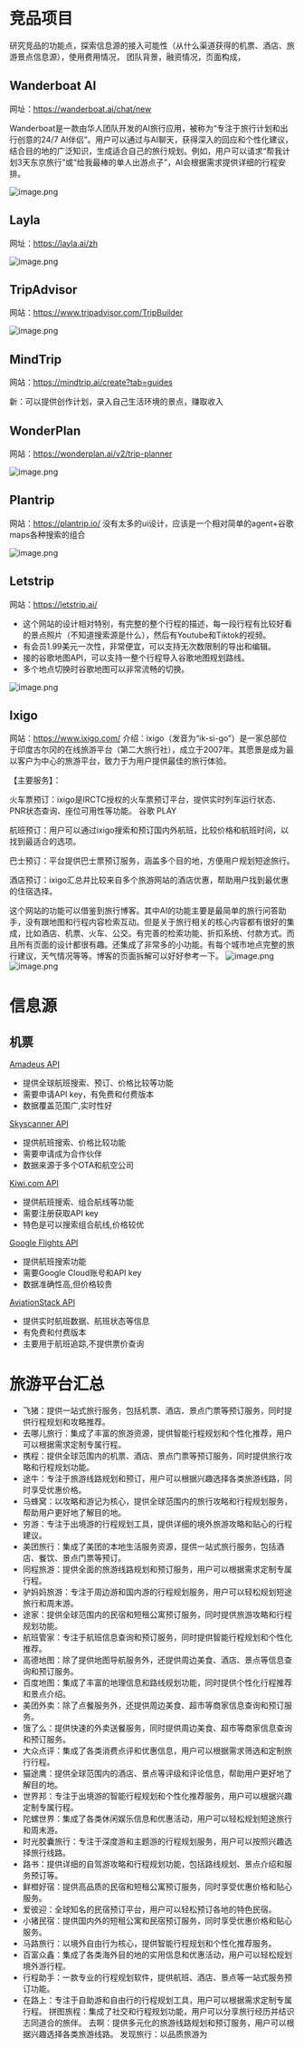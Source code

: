 # 竞品项目
研究竞品的功能点，探索信息源的接入可能性（从什么渠道获得的机票、酒店、旅游景点信息源），使用费用情况，
团队背景，融资情况，页面构成，

## Wanderboat AI
网址：https://wanderboat.ai/chat/new

Wanderboat是一款由华人团队开发的AI旅行应用，被称为“专注于旅行计划和出行创意的24/7 AI伴侣”。用户可以通过与AI聊天，获得深入的回应和个性化建议，结合目的地的广泛知识，生成适合自己的旅行规划。例如，用户可以请求“帮我计划3天东京旅行”或“给我最棒的单人出游点子”，AI会根据需求提供详细的行程安排。

![image.png](https://cloudflare-imgbed-1d8.pages.dev/file/1734056561816_image.png)

## Layla
网址：https://layla.ai/zh

![image.png](https://cloudflare-imgbed-1d8.pages.dev/file/1734056519833_image.png)

## TripAdvisor
网站：https://www.tripadvisor.com/TripBuilder

![image.png](https://cloudflare-imgbed-1d8.pages.dev/file/1734056650384_image.png)

## MindTrip
网站：https://mindtrip.ai/create?tab=guides

新：可以提供创作计划，录入自己生活环境的景点，赚取收入

## WonderPlan
网站：https://wonderplan.ai/v2/trip-planner

![image.png](https://cloudflare-imgbed-1d8.pages.dev/file/1734056780598_image.png)

## Plantrip
网站：https://plantrip.io/
没有太多的ui设计，应该是一个相对简单的agent+谷歌maps各种搜索的组合

![image.png](https://cloudflare-imgbed-1d8.pages.dev/file/1734057272959_image.png)

## Letstrip
网站：https://letstrip.ai/
- 这个网站的设计相对特别，有完整的整个行程的描述，每一段行程有比较好看的景点照片（不知道搜索源是什么），然后有Youtube和Tiktok的视频。
- 有会员1.99美元一次性，非常便宜，可以支持无次数限制的导出和编辑。
- 接的谷歌地图API，可以支持一整个行程导入谷歌地图规划路线。
- 多个地点切换时谷歌地图可以非常流畅的切换。

![image.png](https://cloudflare-imgbed-1d8.pages.dev/file/1734059444835_image.png)

## Ixigo
网站：https://www.ixigo.com/
介绍：ixigo（发音为“ik-si-go”）是一家总部位于印度古尔冈的在线旅游平台（第二大旅行社），成立于2007年。其愿景是成为最以客户为中心的旅游平台，致力于为用户提供最佳的旅行体验。 

【主要服务】：

火车票预订：ixigo是IRCTC授权的火车票预订平台，提供实时列车运行状态、PNR状态查询、座位可用性等功能。 
谷歌 PLAY

航班预订：用户可以通过ixigo搜索和预订国内外航班，比较价格和航班时间，以找到最适合的选项。

巴士预订：平台提供巴士票预订服务，涵盖多个目的地，方便用户规划短途旅行。

酒店预订：ixigo汇总并比较来自多个旅游网站的酒店优惠，帮助用户找到最优惠的住宿选择。

这个网站的功能可以借鉴到旅行博客。其中AI的功能主要是最简单的旅行问答助手，没有跟地图和行程内容检索互动。但是关于旅行相关的核心内容都有很好的集成，比如酒店、机票、火车、公交。有完善的检索功能、折扣系统、付款方式。而且所有页面的设计都很有趣。还集成了非常多的小功能。有每个城市地点完整的旅行建议，天气情况等等。博客的页面拆解可以好好参考一下。
![image.png](https://cloudflare-imgbed-1d8.pages.dev/file/1734059956452_image.png)
![image.png](https://cloudflare-imgbed-1d8.pages.dev/file/1734060062498_image.png)

# 信息源
## 机票
[Amadeus API](https://developers.amadeus.com/)
- 提供全球航班搜索、预订、价格比较等功能
- 需要申请API key，有免费和付费版本
- 数据覆盖范围广,实时性好

[Skyscanner API](https://partners.skyscanner.net/)
- 提供航班搜索、价格比较功能
- 需要申请成为合作伙伴
- 数据来源于多个OTA和航空公司

[Kiwi.com API](https://tequila.kiwi.com/)
- 提供航班搜索、组合航线等功能
- 需要注册获取API key
- 特色是可以搜索组合航线,价格较优

[Google Flights API](https://developers.google.com/qpx-express)
- 提供航班搜索功能
- 需要Google Cloud账号和API key
- 数据准确性高,但价格较贵

[AviationStack API](https://aviationstack.com/)
- 提供实时航班数据、航班状态等信息
- 有免费和付费版本
- 主要用于航班追踪,不提供票价查询

# 旅游平台汇总

- 飞猪：提供一站式旅行服务，包括机票、酒店、景点门票等预订服务，同时提供行程规划和攻略推荐。
- 去哪儿旅行：集成了丰富的旅游资源，提供智能行程规划和个性化推荐，用户可以根据需求定制专属行程。
- 携程：提供全球范围内的机票、酒店、景点门票等预订服务，同时提供旅行攻略和行程规划功能。
- 途牛：专注于旅游线路规划和预订，用户可以根据兴趣选择各类旅游线路，同时享受优惠价格。
- 马蜂窝：以攻略和游记为核心，提供全球范围内的旅行攻略和行程规划服务，帮助用户更好地了解目的地。
- 穷游：专注于出境游的行程规划工具，提供详细的境外旅游攻略和贴心的行程建议。
- 美团旅行：集成了美团的本地生活服务资源，提供一站式旅行服务，包括酒店、餐饮、景点门票等预订。
- 同程旅游：提供全面的旅游线路规划和预订服务，用户可以根据需求定制专属行程。
- 驴妈妈旅游：专注于周边游和国内游的行程规划服务，用户可以轻松规划短途旅行和周末游。
- 途家：提供全球范围内的民宿和短租公寓预订服务，同时提供旅游攻略和行程规划功能。
- 航班管家：专注于航班信息查询和预订服务，同时提供智能行程规划和个性化推荐。
- 高德地图：除了提供地图导航服务外，还提供周边美食、酒店、景点等信息查询和预订服务。
- 百度地图：集成了丰富的地理信息和路线规划功能，同时提供个性化行程推荐和景点介绍。
- 美团外卖：除了点餐服务外，还提供周边美食、超市等商家信息查询和预订服务。
- 饿了么：提供快速的外卖送餐服务，同时提供周边美食、超市等商家信息查询和预订服务。
- 大众点评：集成了各类消费点评和优惠信息，用户可以根据需求筛选和定制旅行行程。
- 猫途鹰：提供全球范围内的酒店、景点等评级和评论信息，帮助用户更好地了解目的地。
- 世界邦：专注于出境游的智能行程规划和个性化推荐服务，用户可以根据兴趣定制专属行程。
- 陀螺世界：集成了各类休闲娱乐信息和优惠活动，用户可以轻松规划短途旅行和周末游。
- 时光胶囊旅行：专注于深度游和主题游的行程规划服务，用户可以按照兴趣选择旅行线路。
- 路书：提供详细的自驾游攻略和行程规划功能，包括路线规划、景点介绍和服务预订等。
- 鲜橙好宿：提供高品质的民宿和短租公寓预订服务，同时享受优惠价格和贴心服务。
- 爱彼迎：全球知名的民宿预订平台，用户可以轻松预订各地的特色民宿。
- 小猪民宿：提供国内外的短租公寓和民宿预订服务，同时享受优惠价格和贴心服务。
- 马路旅行：以境外自由行为核心，提供智能行程规划和个性化推荐服务。
- 百富众鑫：集成了各类海外目的地的实用信息和优惠活动，用户可以轻松规划境外游行程。
- 行程助手：一款专业的行程规划软件，提供航班、酒店、景点等一站式服务预订功能。
- 在路上：专注于自助游和自由行的行程规划工具，用户可以根据需求定制专属行程。
拼图旅程：集成了社交和行程规划功能，用户可以分享旅行经历并结识志同道合的旅伴。
去啊：提供多元化的旅游线路规划和预订服务，用户可以根据兴趣选择各类旅游线路。
发现旅行：以品质旅游为